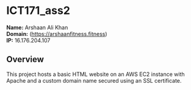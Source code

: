 # ICT171_ass2
**Name:** Arshaan Ali Khan  
**Domain:** (https://arshaanfitness.fitness)  
**IP:** 16.176.204.107

## Overview
This project hosts a basic HTML website on an AWS EC2 instance with Apache and a custom domain name secured using an SSL certificate.

